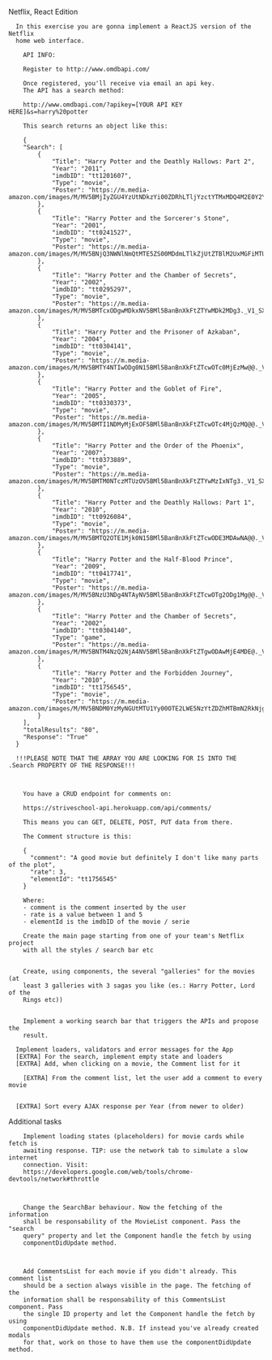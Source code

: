 Netflix, React Edition

      In this exercise you are gonna implement a ReactJS version of the Netflix
      home web interface.

        API INFO:

        Register to http://www.omdbapi.com/

        Once registered, you'll receive via email an api key.
        The API has a search method:

        http://www.omdbapi.com/?apikey=[YOUR API KEY HERE]&s=harry%20potter

        This search returns an object like this:

        {
        "Search": [
            {
                "Title": "Harry Potter and the Deathly Hallows: Part 2",
                "Year": "2011",
                "imdbID": "tt1201607",
                "Type": "movie",
                "Poster": "https://m.media-amazon.com/images/M/MV5BMjIyZGU4YzUtNDkzYi00ZDRhLTljYzctYTMxMDQ4M2E0Y2YxXkEyXkFqcGdeQXVyNTIzOTk5ODM@._V1_SX300.jpg"
            },
            {
                "Title": "Harry Potter and the Sorcerer's Stone",
                "Year": "2001",
                "imdbID": "tt0241527",
                "Type": "movie",
                "Poster": "https://m.media-amazon.com/images/M/MV5BNjQ3NWNlNmQtMTE5ZS00MDdmLTlkZjUtZTBlM2UxMGFiMTU3XkEyXkFqcGdeQXVyNjUwNzk3NDc@._V1_SX300.jpg"
            },
            {
                "Title": "Harry Potter and the Chamber of Secrets",
                "Year": "2002",
                "imdbID": "tt0295297",
                "Type": "movie",
                "Poster": "https://m.media-amazon.com/images/M/MV5BMTcxODgwMDkxNV5BMl5BanBnXkFtZTYwMDk2MDg3._V1_SX300.jpg"
            },
            {
                "Title": "Harry Potter and the Prisoner of Azkaban",
                "Year": "2004",
                "imdbID": "tt0304141",
                "Type": "movie",
                "Poster": "https://m.media-amazon.com/images/M/MV5BMTY4NTIwODg0N15BMl5BanBnXkFtZTcwOTc0MjEzMw@@._V1_SX300.jpg"
            },
            {
                "Title": "Harry Potter and the Goblet of Fire",
                "Year": "2005",
                "imdbID": "tt0330373",
                "Type": "movie",
                "Poster": "https://m.media-amazon.com/images/M/MV5BMTI1NDMyMjExOF5BMl5BanBnXkFtZTcwOTc4MjQzMQ@@._V1_SX300.jpg"
            },
            {
                "Title": "Harry Potter and the Order of the Phoenix",
                "Year": "2007",
                "imdbID": "tt0373889",
                "Type": "movie",
                "Poster": "https://m.media-amazon.com/images/M/MV5BMTM0NTczMTUzOV5BMl5BanBnXkFtZTYwMzIxNTg3._V1_SX300.jpg"
            },
            {
                "Title": "Harry Potter and the Deathly Hallows: Part 1",
                "Year": "2010",
                "imdbID": "tt0926084",
                "Type": "movie",
                "Poster": "https://m.media-amazon.com/images/M/MV5BMTQ2OTE1Mjk0N15BMl5BanBnXkFtZTcwODE3MDAwNA@@._V1_SX300.jpg"
            },
            {
                "Title": "Harry Potter and the Half-Blood Prince",
                "Year": "2009",
                "imdbID": "tt0417741",
                "Type": "movie",
                "Poster": "https://m.media-amazon.com/images/M/MV5BNzU3NDg4NTAyNV5BMl5BanBnXkFtZTcwOTg2ODg1Mg@@._V1_SX300.jpg"
            },
            {
                "Title": "Harry Potter and the Chamber of Secrets",
                "Year": "2002",
                "imdbID": "tt0304140",
                "Type": "game",
                "Poster": "https://m.media-amazon.com/images/M/MV5BNTM4NzQ2NjA4NV5BMl5BanBnXkFtZTgwODAwMjE4MDE@._V1_SX300.jpg"
            },
            {
                "Title": "Harry Potter and the Forbidden Journey",
                "Year": "2010",
                "imdbID": "tt1756545",
                "Type": "movie",
                "Poster": "https://m.media-amazon.com/images/M/MV5BNDM0YzMyNGUtMTU1Yy00OTE2LWE5NzYtZDZhMTBmN2RkNjg3XkEyXkFqcGdeQXVyMzU5NjU1MDA@._V1_SX300.jpg"
            }
        ],
        "totalResults": "80",
        "Response": "True"
      }

      !!!PLEASE NOTE THAT THE ARRAY YOU ARE LOOKING FOR IS INTO THE .Search PROPERTY OF THE RESPONSE!!!



        You have a CRUD endpoint for comments on:

        https://striveschool-api.herokuapp.com/api/comments/

        This means you can GET, DELETE, POST, PUT data from there.

        The Comment structure is this:

        {
          "comment": "A good movie but definitely I don't like many parts of the plot",
          "rate": 3,
          "elementId": "tt1756545"
        }

        Where:
        - comment is the comment inserted by the user
        - rate is a value between 1 and 5
        - elementId is the imdbID of the movie / serie

        Create the main page starting from one of your team's Netflix project
        with all the styles / search bar etc


        Create, using components, the several "galleries" for the movies (at
        least 3 galleries with 3 sagas you like (es.: Harry Potter, Lord of the
        Rings etc))


        Implement a working search bar that triggers the APIs and propose the
        result.

      Implement loaders, validators and error messages for the App
      [EXTRA] For the search, implement empty state and loaders
      [EXTRA] Add, when clicking on a movie, the Comment list for it

        [EXTRA] From the comment list, let the user add a comment to every movie


      [EXTRA] Sort every AJAX response per Year (from newer to older)

Additional tasks

        Implement loading states (placeholders) for movie cards while fetch is
        awaiting response. TIP: use the network tab to simulate a slow internet
        connection. Visit:
        https://developers.google.com/web/tools/chrome-devtools/network#throttle



        Change the SearchBar behaviour. Now the fetching of the information
        shall be responsability of the MovieList component. Pass the "search
        query" property and let the Component handle the fetch by using
        componentDidUpdate method.



        Add CommentsList for each movie if you didn't already. This comment list
        should be a section always visible in the page. The fetching of the
        information shall be responsability of this CommentsList component. Pass
        the single ID property and let the Component handle the fetch by using
        componentDidUpdate method. N.B. If instead you've already created modals
        for that, work on those to have them use the componentDidUpdate method.
